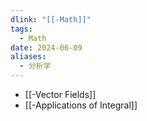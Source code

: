 ```yaml
---
dlink: "[[-Math]]"
tags:
  - Math
date: 2024-06-09
aliases:
  - 分析学
---
```


- [[-Vector Fields]]
- [[-Applications of Integral]]